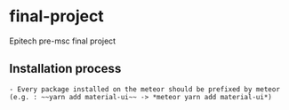 # final-project
Epitech pre-msc final project

## Installation process

    - Every package installed on the meteor should be prefixed by meteor (e.g. : ~~yarn add material-ui~~ -> *meteor yarn add material-ui*)